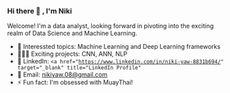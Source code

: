 ### Hi there 👋 , I'm Niki 

Welcome! I'm a data analyst, looking forward in pivoting into the exciting realm of Data Science and Machine Learning. 

- 💬 Interessted topics: Machine Learning and Deep Learning frameworks
- 👩🏻‍💻 Exciting projects: CNN, ANN, NLP
- 🔗 LinkedIn: <code><a href="https://www.linkedin.com/in/niki-yaw-8831b694/" target="_blank" title="LinkedIn Profile"</a></code>
- 📧 Email: nikiyaw.08@gmail.com
- ⚡ Fun fact: I'm obsessed with MuayThai!
